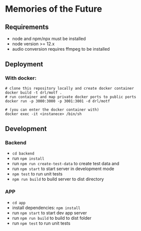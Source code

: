 # Memories of the Future

## Requirements

* node and npm/npx must be installed
* node version >= 12.x
* audio conversion requires ffmpeg to be installed

## Deployment

### With docker:

```
# clone this repository locally and create docker container
docker build -t drl/motf .
# run container and map private docker ports to public ports
docker run -p 3000:3000 -p 3001:3001 -d drl/motf

# (you can enter the docker container with)
docker exec -it <instanece> /bin/sh
```

## Development

### Backend
* `cd backend`
* run `npm install`
* run `npm run create-test-data` to create test data and
* run `npm start` to start server in development mode
* `npm test` to run unit tests
* `npm run build` to build server to dist directory

### APP
* `cd app`
* install dependencies: `npm install`
* run `npm start` to start dev app server
* run `npm run build` to build to dist folder
* run `npm test` to run unit tests
